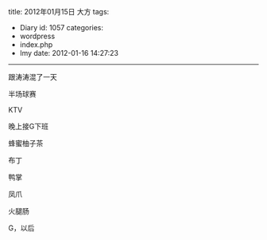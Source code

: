 title: 2012年01月15日 大方
tags:
  - Diary
id: 1057
categories:
  - wordpress
  - index.php
  - lmy
date: 2012-01-16 14:27:23
---

跟涛涛混了一天

半场球<!--more-->赛

KTV

晚上接G下班

蜂蜜柚子茶

布丁

鸭掌

凤爪

火腿肠

G，以后